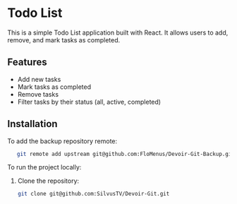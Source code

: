 # Todo List

This is a simple Todo List application built with React. It allows users to add, remove, and mark tasks as completed.

## Features

- Add new tasks
- Mark tasks as completed
- Remove tasks
- Filter tasks by their status (all, active, completed)

## Installation

To add the backup repository remote:

```bash
   git remote add upstream git@github.com:FloMenus/Devoir-Git-Backup.git
```

To run the project locally:

1. Clone the repository:
   ```bash
   git clone git@github.com:SilvusTV/Devoir-Git.git
   ```
